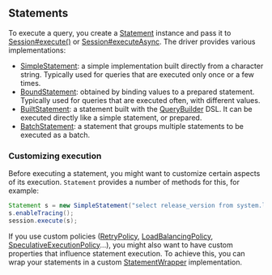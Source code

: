 <!--
Licensed to the Apache Software Foundation (ASF) under one
or more contributor license agreements.  See the NOTICE file
distributed with this work for additional information
regarding copyright ownership.  The ASF licenses this file
to you under the Apache License, Version 2.0 (the
"License"); you may not use this file except in compliance
with the License.  You may obtain a copy of the License at

  http://www.apache.org/licenses/LICENSE-2.0

Unless required by applicable law or agreed to in writing,
software distributed under the License is distributed on an
"AS IS" BASIS, WITHOUT WARRANTIES OR CONDITIONS OF ANY
KIND, either express or implied.  See the License for the
specific language governing permissions and limitations
under the License.
-->

## Statements

To execute a query, you  create a [Statement] instance and pass it to [Session#execute()][execute] or
[Session#executeAsync][executeAsync]. The driver provides various implementations:

* [SimpleStatement](simple/): a simple implementation built directly from a
  character string. Typically used for queries that are executed only
  once or a few times.
* [BoundStatement](prepared/): obtained by binding values to a prepared
  statement. Typically used for queries that are executed
  often, with different values.
* [BuiltStatement](built/): a statement built with the [QueryBuilder] DSL. It
  can be executed directly like a simple statement, or prepared.
* [BatchStatement](batch/): a statement that groups multiple statements to be
  executed as a batch.


### Customizing execution

Before executing a statement, you might want to customize certain
aspects of its execution. `Statement` provides a number of methods for
this, for example:

```java
Statement s = new SimpleStatement("select release_version from system.local");
s.enableTracing();
session.execute(s);
```

If you use custom policies ([RetryPolicy], [LoadBalancingPolicy],
[SpeculativeExecutionPolicy]...), you might also want to have custom
properties that influence statement execution. To achieve this, you can
wrap your statements in a custom [StatementWrapper] implementation.

[Statement]:                  http://docs.datastax.com/en/drivers/java/3.5/com/datastax/driver/core/Statement.html
[QueryBuilder]:               http://docs.datastax.com/en/drivers/java/3.5/com/datastax/driver/core/querybuilder/QueryBuilder.html
[StatementWrapper]:           http://docs.datastax.com/en/drivers/java/3.5/com/datastax/driver/core/StatementWrapper.html
[RetryPolicy]:                http://docs.datastax.com/en/drivers/java/3.5/com/datastax/driver/core/policies/RetryPolicy.html
[LoadBalancingPolicy]:        http://docs.datastax.com/en/drivers/java/3.5/com/datastax/driver/core/policies/LoadBalancingPolicy.html
[SpeculativeExecutionPolicy]: http://docs.datastax.com/en/drivers/java/3.5/com/datastax/driver/core/policies/SpeculativeExecutionPolicy.html
[execute]:                    http://docs.datastax.com/en/drivers/java/3.5/com/datastax/driver/core/Session.html#execute-com.datastax.driver.core.Statement-
[executeAsync]:               http://docs.datastax.com/en/drivers/java/3.5/com/datastax/driver/core/Session.html#executeAsync-com.datastax.driver.core.Statement-
